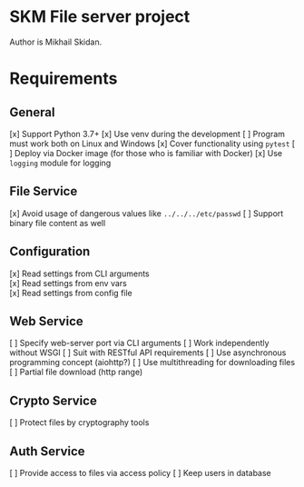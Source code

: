 
# SKM File server project

Author is Mikhail Skidan.

# Requirements

## General

[x] Support Python 3.7+
[x] Use venv during the development
[ ] Program must work both on Linux and Windows
[x] Cover functionality using `pytest`
[ ] Deploy via Docker image (for those who is familiar with Docker)
[x] Use `logging` module for logging

## File Service

[x] Avoid usage of dangerous values like `../../../etc/passwd`
[ ] Support binary file content as well

## Configuration

[x] Read settings from CLI arguments  
[x] Read settings from env vars  
[x] Read settings from config file  

## Web Service

[ ] Specify web-server port via CLI arguments
[ ] Work independently without WSGI
[ ] Suit with RESTful API requirements
[ ] Use asynchronous programming concept (aiohttp?)
[ ] Use multithreading for downloading files
[ ] Partial file download (http range)

## Crypto Service

[ ] Protect files by cryptography tools

## Auth Service

[ ] Provide access to files via access policy
[ ] Keep users in database
